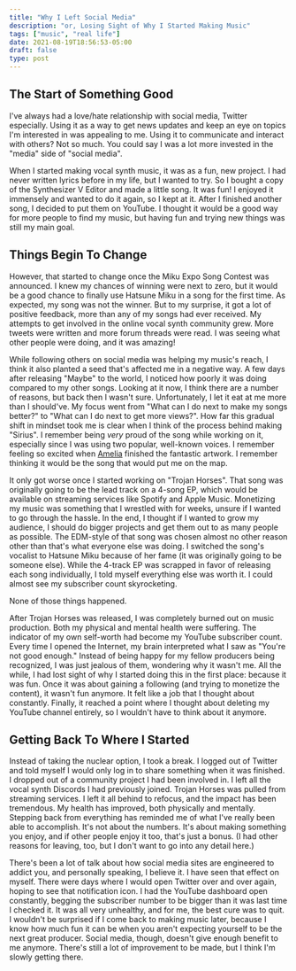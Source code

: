 ```yaml
---
title: "Why I Left Social Media"
description: "or, Losing Sight of Why I Started Making Music"
tags: ["music", "real life"]
date: 2021-08-19T18:56:53-05:00
draft: false
type: post
---
```


## The Start of Something Good

I've always had a love/hate relationship with social media, Twitter especially. Using it as a way to get news updates and keep an eye on topics I'm interested in was appealing to me. Using it to communicate and interact with others? Not so much. You could say I was a lot more invested in the "media" side of "social media".

When I started making vocal synth music, it was as a fun, new project. I had never written lyrics before in my life, but I wanted to try. So I bought a copy of the Synthesizer V Editor and made a little song. It was fun! I enjoyed it immensely and wanted to do it again, so I kept at it. After I finished another song, I decided to put them on YouTube. I thought it would be a good way for more people to find my music, but having fun and trying new things was still my main goal.

## Things Begin To Change

However, that started to change once the Miku Expo Song Contest was announced. I knew my chances of winning were next to zero, but it would be a good chance to finally use Hatsune Miku in a song for the first time. As expected, my song was not the winner. But to my surprise, it got a lot of positive feedback, more than any of my songs had ever received. My attempts to get involved in the online vocal synth community grew. More tweets were written and more forum threads were read. I was seeing what other people were doing, and it was amazing!

While following others on social media was helping my music's reach, I think it also planted a seed that's affected me in a negative way. A few days after releasing "Maybe" to the world, I noticed how poorly it was doing compared to my other songs. Looking at it now, I think there are a number of reasons, but back then I wasn't sure. Unfortunately, I let it eat at me more than I should've. My focus went from "What can I do next to make my songs better?" to "What can I do next to get more views?". How far this gradual shift in mindset took me is clear when I think of the process behind making "Sirius". I remember being *very* proud of the song while working on it, especially since I was using two popular, well-known voices. I remember feeling so excited when [Amelia](https://amelias.art) finished the fantastic artwork. I remember thinking it would be the song that would put me on the map.

It only got worse once I started working on "Trojan Horses". That song was originally going to be the lead track on a 4-song EP, which would be available on streaming services like Spotify and Apple Music. Monetizing my music was something that I wrestled with for weeks, unsure if I wanted to go through the hassle. In the end, I thought if I wanted to grow my audience, I should do bigger projects and get them out to as many people as possible. The EDM-style of that song was chosen almost no other reason other than that's what everyone else was doing. I switched the song's vocalist to Hatsune Miku because of her fame (it was originally going to be someone else). While the 4-track EP was scrapped in favor of releasing each song individually, I told myself everything else was worth it. I could almost see my subscriber count skyrocketing.

None of those things happened.

After Trojan Horses was released, I was completely burned out on music production. Both my physical and mental health were suffering. The indicator of my own self-worth had become my YouTube subscriber count. Every time I opened the Internet, my brain interpreted what I saw as "You're not good enough." Instead of being happy for my fellow producers being recognized, I was just jealous of them, wondering why it wasn't me. All the while, I had lost sight of why I started doing this in the first place: because it was fun. Once it was about gaining a following (and trying to monetize the content), it wasn't fun anymore. It felt like a job that I thought about constantly. Finally, it reached a point where I thought about deleting my YouTube channel entirely, so I wouldn't have to think about it anymore.

## Getting Back To Where I Started

Instead of taking the nuclear option, I took a break. I logged out of Twitter and told myself I would only log in to share something when it was finished. I dropped out of a community project I had been involved in. I left all the vocal synth Discords I had previously joined. Trojan Horses was pulled from streaming services. I left it all behind to refocus, and the impact has been tremendous. My health has improved, both physically and mentally. Stepping back from everything has reminded me of what I've really been able to accomplish. It's not about the numbers. It's about making something you enjoy, and if other people enjoy it too, that's just a bonus. (I had other reasons for leaving, too, but I don't want to go into any detail here.)

There's been a lot of talk about how social media sites are engineered to addict you, and personally speaking, I believe it. I have seen that effect on myself. There were days where I would open Twitter over and over again, hoping to see that notification icon. I had the YouTube dashboard open constantly, begging the subscriber number to be bigger than it was last time I checked it. It was all very unhealthy, and for me, the best cure was to quit. I wouldn't be surprised if I come back to making music later, because I know how much fun it can be when you aren't expecting yourself to be the next great producer. Social media, though, doesn't give enough benefit to me anymore. There's still a lot of improvement to be made, but I think I'm slowly getting there.

